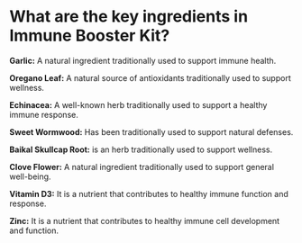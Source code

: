# What are the key ingredients in Immune Booster Kit?

**Garlic:** A natural ingredient traditionally used to support immune health. 

**Oregano Leaf:** A natural source of antioxidants traditionally used to support wellness. 

**Echinacea:** A well-known herb traditionally used to support a healthy immune response.    

**Sweet Wormwood:** Has been traditionally used to support natural defenses.  

**Baikal Skullcap Root:** is an herb traditionally used to support wellness.  

**Clove Flower:** A natural ingredient traditionally used to support general well-being.  

**Vitamin D3:** It is a nutrient that contributes to healthy immune function and response. 

**Zinc:** It is a nutrient that contributes to healthy immune cell development and function.